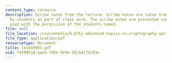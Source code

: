 ```yaml
---
content_type: resource
description: Scribe notes from the lecture. Scribe notes are latex transcriptions
  by students as part of class work. The scribe notes are presented courtesy of and
  used with the permission of the students named.
file: null
file_location: /coursemedia/6-876j-advanced-topics-in-cryptography-spring-2003/f4590518aae5798b569e58cb877dc83e_lec040903.pdf
file_type: application/pdf
resourcetype: Document
title: lec040903.pdf
uid: f4590518-aae5-798b-569e-58cb877dc83e
---
```

